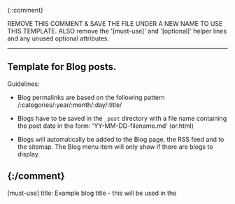 {::comment}

REMOVE THIS COMMENT & SAVE THE FILE UNDER A NEW NAME TO USE THIS TEMPLATE.
ALSO remove the '[must-use]' and '[optional]' helper lines and any unused optional attributes.

---------------------------
Template for Blog posts.
---------------------------

Guidelines:

- Blog permalinks are based on the following pattern /:categories/:year/:month/:day/:title/

- Blogs have to be saved in the `_post` directory with a file name containing the post date in the form:
  'YY-MM-DD-filename.md' (or.html)

- Blogs will automatically be added to the Blog page, the RSS feed and to the sitemap.
  The Blog menu item will only show if there are blogs to display.


{:/comment}
---
[must-use]
title:       Example blog title - this will be used in the <title> tag and the permalink so keep it to the point
author:      githubusername
anchor:      a-descriptive-slug

[optional]
description: Meta description for in the header
permalink:   /you-can-change-the-permalink-but-shouldnt-for-blogs/
category:    Category under which this is filed - will also be used in the normal permalink
tags:        YAML list of tags for the post - see http://en.wikipedia.org/wiki/YAML#Lists
short:       Excerpt of the blog post. Can use simple markdown, but no line breaks. Will be used on blog archive pages if available. Only use this for really long blog posts.
sitemap:
    lastmod:    2014-01-23
    priority:   0.7
    changefreq: 'weekly'
    exclude:    false
---

### A title for the blog - use {{ page.title }} to reuse the title given in the frontmatter.

The section text. You can use all normal [GitHub flavoured markdown syntaxes](https://guides.github.com/features/mastering-markdown/).

However for multi-line code samples this syntax is preferred - don't forget to make sure that the code sample starts with `<?php` !

	{% highlight php linenos %}
	<?php
	// some PHP code
	{% endhighlight %}

There are also a number of variables available for use in all documents. It is strongly advised to use these when appropriate. For a list of these with some explanations, see example-page.md